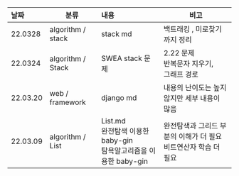 | 날짜     | 분류              | 내용                                                         | 비고                                                         |
| :------- | ----------------- | :----------------------------------------------------------- | ------------------------------------------------------------ |
| 22.0328  | algorithm / stack | stack md                                                     | 백트래킹 , 미로찾기 까지 정리                                |
| 22.0324  | algorithm / Stack | SWEA stack 문제                                              | 2.22 문제 <br /> 반복문자 지우기,<br /> 그래프 경로          |
| 22.03.20 | web / framework   | django md                                                    | 내용의 난이도는 높지 않지만 세부 내용이 많음                 |
| 22.03.09 | algorithm / List  | List.md<br />완전탐색 이용한 baby-gin <br />탐욕알고리즘을 이용한 baby-gin | 완전탐색과 그리드 부분의 이해가 더 필요<br />비트연산자 학습 더 필요 |
